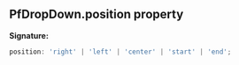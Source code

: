 ## PfDropDown.position property

**Signature:**

```typescript
position: 'right' | 'left' | 'center' | 'start' | 'end';
```
